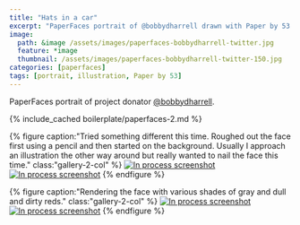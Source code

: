 ```yaml
---
title: "Hats in a car"
excerpt: "PaperFaces portrait of @bobbydharrell drawn with Paper by 53 on an iPad."
image: 
  path: &image /assets/images/paperfaces-bobbydharrell-twitter.jpg 
  feature: *image
  thumbnail: /assets/images/paperfaces-bobbydharrell-twitter-150.jpg
categories: [paperfaces]
tags: [portrait, illustration, Paper by 53]
---
```


PaperFaces portrait of project donator [@bobbydharrell](https://twitter.com/bobbydharrell).

{% include_cached boilerplate/paperfaces-2.md %}

{% figure caption:"Tried something different this time. Roughed out the face first using a pencil and then started on the background. Usually I approach an illustration the other way around but really wanted to nail the face this time." class:"gallery-2-col" %}
[![In process screenshot](/assets/images/paperfaces-bobbydharrell-process-1-600.jpg)](/assets/images/paperfaces-bobbydharrell-process-1-lg.jpg)
[![In process screenshot](/assets/images/paperfaces-bobbydharrell-process-2-600.jpg)](/assets/images/paperfaces-bobbydharrell-process-2-lg.jpg)
{% endfigure %}

{% figure caption:"Rendering the face with various shades of gray and dull and dirty reds." class:"gallery-2-col" %}
[![In process screenshot](/assets/images/paperfaces-bobbydharrell-process-3-600.jpg)](/assets/images/paperfaces-bobbydharrell-process-3-lg.jpg)
[![In process screenshot](/assets/images/paperfaces-bobbydharrell-process-4-600.jpg)](/assets/images/paperfaces-bobbydharrell-process-4-lg.jpg)
{% endfigure %}
